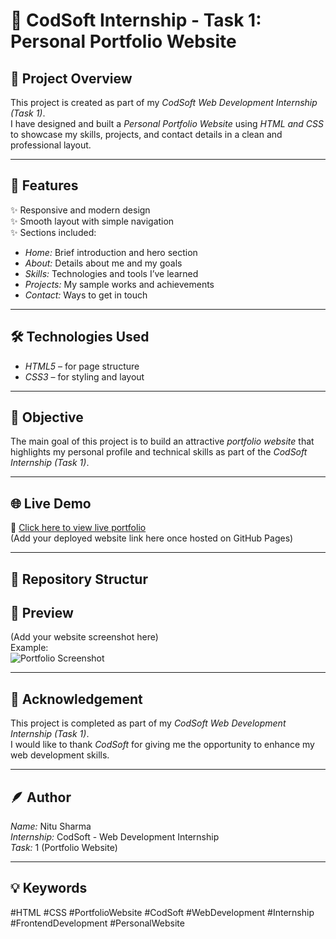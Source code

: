 # 💼 CodSoft Internship - Task 1: Personal Portfolio Website  

## 🧠 Project Overview  
This project is created as part of my *CodSoft Web Development Internship (Task 1)*.  
I have designed and built a *Personal Portfolio Website* using *HTML and CSS* to showcase my skills, projects, and contact details in a clean and professional layout.  

---

## 🎨 Features  
✨ Responsive and modern design  
✨ Smooth layout with simple navigation  
✨ Sections included:  
- *Home:* Brief introduction and hero section  
- *About:* Details about me and my goals  
- *Skills:* Technologies and tools I’ve learned  
- *Projects:* My sample works and achievements  
- *Contact:* Ways to get in touch  

---

## 🛠 Technologies Used  
- *HTML5* – for page structure  
- *CSS3* – for styling and layout  

---

## 🎯 Objective  
The main goal of this project is to build an attractive *portfolio website* that highlights my personal profile and technical skills as part of the *CodSoft Internship (Task 1)*.

---

## 🌐 Live Demo  
🔗 [Click here to view live portfolio](https://your-live-link-here.com)  
(Add your deployed website link here once hosted on GitHub Pages)  

---

## 📂 Repository Structur

## 📸 Preview  
(Add your website screenshot here)  
Example:  
![Portfolio Screenshot](images/preview.png)

---

## 🙌 Acknowledgement  
This project is completed as part of my *CodSoft Web Development Internship (Task 1)*.  
I would like to thank *CodSoft* for giving me the opportunity to enhance my web development skills.  

---

## 🪶 Author  
*Name:* Nitu Sharma  
*Internship:* CodSoft - Web Development Internship  
*Task:* 1 (Portfolio Website)  

---

## 💡 Keywords  
#HTML #CSS #PortfolioWebsite #CodSoft #WebDevelopment #Internship #FrontendDevelopment #PersonalWebsite
